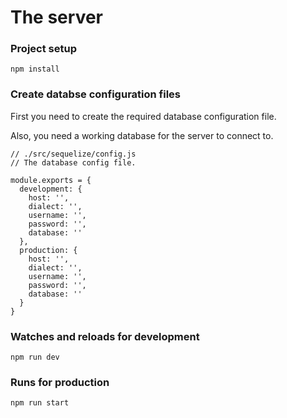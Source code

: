 # The server

### Project setup

```
npm install
```

### Create databse configuration files

First you need to create the required database configuration file.

Also, you need a working database for the server to connect to.

```
// ./src/sequelize/config.js
// The database config file.

module.exports = {
  development: {
    host: '',
    dialect: '',
    username: '',
    password: '',
    database: ''
  },
  production: {
    host: '',
    dialect: '',
    username: '',
    password: '',
    database: ''
  }
}
```

### Watches and reloads for development

```
npm run dev
```

### Runs for production

```
npm run start
```
